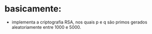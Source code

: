 # basicamente:

- implementa a criptografia RSA, nos quais p e q são primos gerados aleatoriamente entre 1000 e 5000.
